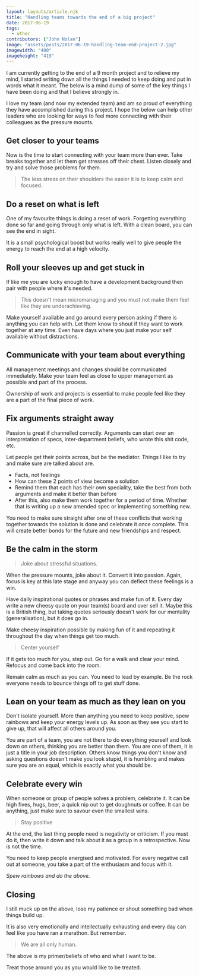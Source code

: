 ```yaml
---
layout: layouts/article.njk
title: "Handling teams towards the end of a big project"
date: 2017-06-19
tags:
  - other
contributors: ["John Nolan"]
image: "assets/posts/2017-06-19-handling-team-end-project-2.jpg"
imagewidth: "400"
imageheight: "419"
---
```


I am currently getting to the end of a 9 month project and to relieve
 my mind, I started writing down all the things I needed to keep doing
and put in words what it meant. The below is a mind dump of some of the
key things I have been doing and that I believe strongly in.

I love my team (and now my extended team) and am so proud of everything they
have accomplished during this project. I hope the below can help other
leaders who are looking for ways to feel more connecting with their
colleagues as the pressure mounts.

## Get closer to your teams

Now is the time to start connecting with your team more than ever. Take breaks together and let them get stresses off
their chest. Listen closely and try and solve those problems for them.

> The less stress on their shoulders the easier it is to keep calm and focused.

## Do a reset on what is left

One of my favourite things is doing a reset of work. Forgetting everything done so far and going through only what is
left. With a clean board, you can see the end in sight.

It is a small psychological boost but works really well to give people the energy to reach the end at a high velocity.

## Roll your sleeves up and get stuck in

If like me you are lucky enough to have a development background then pair with people where it's needed.

> This doesn't mean micromanaging and you must not make them feel like they are underachieving.

Make yourself available and go around every person asking if there is anything you can help with.
Let them know to shout if they want to work together at any time. Even have days where you
just make your self available without distractions.

## Communicate with your team about everything

All management meetings and changes should be communicated immediately. Make your team feel as close to upper
management as possible and part of the process.

Ownership of work and projects is essential to make people feel like they are a part of the final piece of work.

## Fix arguments straight away

Passion is great if channelled correctly. Arguments can start over an interpretation of specs, inter-department
 beliefs, who wrote this shit code, etc.

Let people get their points across, but be the mediator. Things I like to try and make sure are talked about are.

* Facts, not feelings
* How can these 2 points of view become a solution
* Remind them that each has their own speciality, take the best from both arguments and make it better than before
* After this, also make them work together for a period of time. Whether that is writing up a new amended spec or implementing
something new.

You need to make sure straight after one of these conflicts that working together towards the solution is done and
celebrate it once complete. This will create better bonds for the future and new friendships and respect.

## Be the calm in the storm

> Joke about stressful situations.

When the pressure mounts, joke about it. Convert it into passion. Again, focus is key at this late stage and anyway
you can deflect these feelings is a win.

Have daily inspirational quotes or phrases and make fun of it. Every day write a new cheesy quote on your team(s) board and over
sell it. Maybe this is a British thing, but taking quotes seriously doesn't work for our mentality (generalisation), but it does go in.

Make cheesy inspiration possible by making fun of it and repeating it throughout the day when things get too much.

> Center yourself

If it gets too much for you, step out. Go for a walk and clear your mind. Refocus and come back into the room.

Remain calm as much as you can. You need to lead by example. Be the rock everyone needs to bounce things off to get
stuff done.

## Lean on your team as much as they lean on you

Don't isolate yourself. More than anything you need to keep positive,
spew rainbows and keep your energy levels up.
As soon as they see you start to give up, that will affect all others around you.

You are part of a team, you are not there to do everything yourself and look down on others,
 thinking you are better than them. You are one of them, it is just a title in your
  job description. Others know things you don't know and asking questions doesn't make
  you look stupid, it is humbling and makes sure you are an equal, which is exactly
  what you should be.

## Celebrate every win

When someone or group of people solves a problem, celebrate it. It can be high fives, hugs,
beer, a quick nip out to get doughnuts or coffee. It can be anything, just make sure to savour even the smallest wins.

> Stay positive

At the end, the last thing people need is negativity or criticism. If you must do it, then write it down and talk about
it as a group in a retrospective. Now is not the time.

You need to keep people energised and motivated. For every negative call out at someone, you take a part of the
 enthusiasm and focus with it.

*Spew rainbows and do the above.*

## Closing

I still muck up on the above, lose my patience or shout something bad when things build up.

It is also very emotionally and intellectually exhausting and every day can
 feel like you have ran a marathon. But remember.

> We are all only human.

The above is my primer/beliefs of who and what I want to be.

Treat those around you as you would like to be treated.
